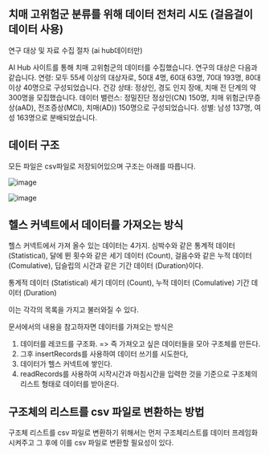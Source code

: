 ## 치매 고위험군 분류를 위해 데이터 전처리 시도 (걸음걸이 데이터 사용)




연구 대상 및 자료 수집 절차 (ai hub데이터만)

AI Hub 사이트를 통해 치매 고위험군의 데이터를 수집했습니다. 연구의 대상은 다음과 같습니다.
연령: 모두 55세 이상의 대상자로, 50대 4명, 60대 63명, 70대 193명, 80대 이상 40명으로 구성되었습니다.
건강 상태: 정상인, 경도 인지 장애, 치매 전 단계의 약 300명을 모집했습니다.
데이터 밸런스: 정밀진단 정상인(CN) 150명, 치매 위험군(무증상(aAD), 전조증상(MCI), 치매(AD)) 150명으로 구성되었습니다.
성별: 남성 137명, 여성 163명으로 분배되었습니다. 




## 데이터 구조




모든 파일은 csv파일로 저장되어있으며 구조는 아래를 따릅니다.

![image](https://github.com/mok010/dementia_classification/assets/76732607/15159c74-4ac1-4d73-aba3-063ad1b9f0a9)


![image](https://github.com/mok010/dementia_classification/assets/76732607/008d5d76-1afe-4072-9239-029c9b6358b9)



## 헬스 커넥트에서 데이터를 가져오는 방식


헬스 커넥트에서 가져 올수 있는 데이터는 4가지. 
심박수와 같은 통계적 데이터 (Statistical), 달에 뛴 횟수와 같은 세기 데이터 (Count), 걸음수와 같은 누적 데이터 (Comulative), 딥슬립의 시간과 같은 기간 데이터 (Duration)이다.

통계적 데이터 (Statistical)
세기 데이터 (Count),
누적 데이터 (Comulative)
기간 데이터 (Duration)

이는 각각의 목록을 가지고 불러와질 수 있다.

문서에서의 내용을 참고하자면 데이터를 가져오는 방식은

1. 데이터를 레코드를 구조화. => 즉 가져오고 싶은 데이터들을 모아 구조체를 만든다.
2. 그후 insertRecords를 사용하여 데이터 쓰기를 시도한다,
3. 데이터가 헬스 커넥트에 쌓인다.
4. readRecords를 사용하여 시작시간과 마침시간을 입력한 것을 기준으로 구조체의 리스트 형태로 데이터를 받아온다.

## 구조체의 리스트를 csv 파일로 변환하는 방법

구조체 리스트를 csv 파일로 변환하기 위해서는 먼저 구조체리스트를 데이터 프레임화 시켜주고 그 후에 이를 csv 파일로 변환할 필요성이 있다. 



